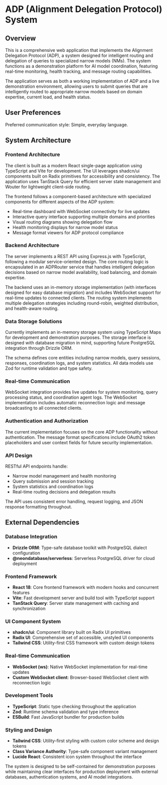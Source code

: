 # ADP (Alignment Delegation Protocol) System

## Overview

This is a comprehensive web application that implements the Alignment Delegation Protocol (ADP), a system designed for intelligent routing and delegation of queries to specialized narrow models (NMs). The system functions as a demonstration platform for AI model coordination, featuring real-time monitoring, health tracking, and message routing capabilities.

The application serves as both a working implementation of ADP and a live demonstration environment, allowing users to submit queries that are intelligently routed to appropriate narrow models based on domain expertise, current load, and health status.

## User Preferences

Preferred communication style: Simple, everyday language.

## System Architecture

### Frontend Architecture
The client is built as a modern React single-page application using TypeScript and Vite for development. The UI leverages shadcn/ui components built on Radix primitives for accessibility and consistency. The application uses TanStack Query for efficient server state management and Wouter for lightweight client-side routing.

The frontend follows a component-based architecture with specialized components for different aspects of the ADP system:
- Real-time dashboard with WebSocket connectivity for live updates
- Interactive query interface supporting multiple domains and priorities
- Visual routing diagrams showing delegation flow
- Health monitoring displays for narrow model status
- Message format viewers for ADP protocol compliance

### Backend Architecture
The server implements a REST API using Express.js with TypeScript, following a modular service-oriented design. The core routing logic is encapsulated in an ADPRouter service that handles intelligent delegation decisions based on narrow model availability, load balancing, and domain expertise.

The backend uses an in-memory storage implementation (with interfaces designed for easy database migration) and includes WebSocket support for real-time updates to connected clients. The routing system implements multiple delegation strategies including round-robin, weighted distribution, and health-aware routing.

### Data Storage Solutions
Currently implements an in-memory storage system using TypeScript Maps for development and demonstration purposes. The storage interface is designed with database migration in mind, supporting future PostgreSQL integration through Drizzle ORM.

The schema defines core entities including narrow models, query sessions, responses, coordination logs, and system statistics. All data models use Zod for runtime validation and type safety.

### Real-time Communication
WebSocket integration provides live updates for system monitoring, query processing status, and coordination agent logs. The WebSocket implementation includes automatic reconnection logic and message broadcasting to all connected clients.

### Authentication and Authorization
The current implementation focuses on the core ADP functionality without authentication. The message format specifications include OAuth2 token placeholders and user context fields for future security implementation.

### API Design
RESTful API endpoints handle:
- Narrow model management and health monitoring
- Query submission and session tracking
- System statistics and coordination logs
- Real-time routing decisions and delegation results

The API uses consistent error handling, request logging, and JSON response formatting throughout.

## External Dependencies

### Database Integration
- **Drizzle ORM**: Type-safe database toolkit with PostgreSQL dialect configuration
- **@neondatabase/serverless**: Serverless PostgreSQL driver for cloud deployment

### Frontend Framework
- **React 18**: Core frontend framework with modern hooks and concurrent features
- **Vite**: Fast development server and build tool with TypeScript support
- **TanStack Query**: Server state management with caching and synchronization

### UI Component System
- **shadcn/ui**: Component library built on Radix UI primitives
- **Radix UI**: Comprehensive set of accessible, unstyled UI components
- **Tailwind CSS**: Utility-first CSS framework with custom design tokens

### Real-time Communication
- **WebSocket (ws)**: Native WebSocket implementation for real-time updates
- **Custom WebSocket client**: Browser-based WebSocket client with reconnection logic

### Development Tools
- **TypeScript**: Static type checking throughout the application
- **Zod**: Runtime schema validation and type inference
- **ESBuild**: Fast JavaScript bundler for production builds

### Styling and Design
- **Tailwind CSS**: Utility-first styling with custom color scheme and design tokens
- **Class Variance Authority**: Type-safe component variant management
- **Lucide React**: Consistent icon system throughout the interface

The system is designed to be self-contained for demonstration purposes while maintaining clear interfaces for production deployment with external databases, authentication systems, and AI model integrations.